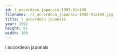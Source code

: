 ```yaml
---
id: l_accordeon_japonais-1992-81x100
filename: ./l_accordeon_japonais-1992-81x100.jpg
title: l accordeon japonais
year: 1992
height: 81
width: 100
---
```


l accordeon japonais